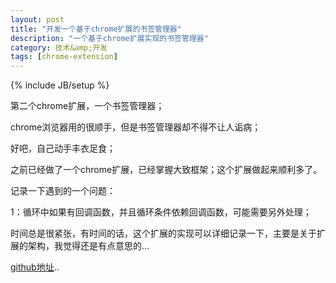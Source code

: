 ```yaml
---
layout: post
title: "开发一个基于chrome扩展的书签管理器"
description: "一个基于chrome扩展实现的书签管理器"
category: 技术&amp;开发
tags: [chrome-extension]
---
```

{% include JB/setup %}

第二个chrome扩展，一个书签管理器；

chrome浏览器用的很顺手，但是书签管理器却不得不让人诟病；

好吧，自己动手丰衣足食；

之前已经做了一个chrome扩展，已经掌握大致框架；这个扩展做起来顺利多了。

记录一下遇到的一个问题：

1：循环中如果有回调函数，并且循环条件依赖回调函数，可能需要另外处理；

时间总是很紧张，有时间的话，这个扩展的实现可以详细记录一下，主要是关于扩展的架构，我觉得还是有点意思的...



<p><a href="https://github.com/Julienedies/chrome-extension-bookmarkManager">github地址</a>..</p>

